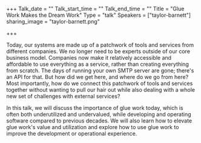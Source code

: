 +++
Talk_date = ""
Talk_start_time = ""
Talk_end_time = ""
Title = "Glue Work Makes the Dream Work"
Type = "talk"
Speakers = ["taylor-barnett"]
sharing_image = "taylor-barnett.png"

+++

Today, our systems are made up of a patchwork of tools and services from different companies. We no longer need to be experts outside of our core business model. Companies now make it relatively accessible and affordable to use everything as a service, rather than creating everything from scratch. The days of running your own SMTP server are gone; there's an API for that. But how did we get here, and where do we go from here? Most importantly, how do we connect this patchwork of tools and services together without wanting to pull our hair out while also dealing with a whole new set of challenges with external services?

In this talk, we will discuss the importance of glue work today, which is often both underutilized and undervalued, while developing and operating software compared to previous decades. We will also learn how to elevate glue work's value and utilization and explore how to use glue work to improve the development or operational experience. 
